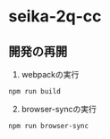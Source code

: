# seika-2q-cc
## 開発の再開

1. webpackの実行

```
npm run build
```
2. browser-syncの実行
```
npm run browser-sync
```
